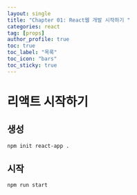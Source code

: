 ```yaml
---
layout: single
title: "Chapter 01: React웹 개발 시작하기 "
categories: react
tag: [props]
author_profile: true
toc: true
toc_label: "목록"
toc_icon: "bars"
toc_sticky: true
---
```


# 리액트 시작하기

## 생성

```console
npm init react-app . 
```

## 시작

```console
npm run start
```